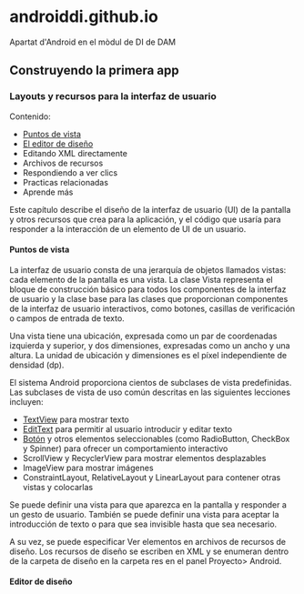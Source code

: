 # androiddi.github.io
Apartat d'Android en el mòdul de DI de DAM

## Construyendo la primera app

### Layouts y recursos para la interfaz de usuario

Contenido:
* [Puntos de vista](#puntos)
* [El editor de diseño](#editor)
* Editando XML directamente
* Archivos de recursos
* Respondiendo a ver clics
* Practicas relacionadas
* Aprende más

Este capítulo describe el diseño de la interfaz de usuario (UI) de la pantalla y otros recursos que crea para la aplicación, y el código que usaría para responder a la interacción de un elemento de UI de un usuario.

#### <a id="puntos"></a> Puntos de vista

La interfaz de usuario consta de una jerarquía de objetos llamados vistas: cada elemento de la pantalla es una vista. La clase Vista representa el bloque de construcción básico para todos los componentes de la interfaz de usuario y la clase base para las clases que proporcionan componentes de la interfaz de usuario interactivos, como botones, casillas de verificación o campos de entrada de texto.

Una vista tiene una ubicación, expresada como un par de coordenadas izquierda y superior, y dos dimensiones, expresadas como un ancho y una altura. La unidad de ubicación y dimensiones es el píxel independiente de densidad (dp).

El sistema Android proporciona cientos de subclases de vista predefinidas. Las subclases de vista de uso común descritas en las siguientes lecciones incluyen:

  * [TextView](http://developer.android.com/reference/android/widget/TextView.html) para mostrar texto
  * [EditText](http://developer.android.com/reference/android/widget/EditText.html) para permitir al usuario introducir y editar texto
  * [Botón](http://developer.android.com/reference/android/widget/Button.html) y otros elementos seleccionables (como RadioButton, CheckBox y Spinner) para ofrecer un comportamiento interactivo
  * ScrollView y RecyclerView para mostrar elementos desplazables
  * ImageView para mostrar imágenes
  * ConstraintLayout, RelativeLayout y LinearLayout para contener otras vistas y colocarlas

Se puede definir una vista para que aparezca en la pantalla y responder a un gesto de usuario. También se puede definir una vista para aceptar la introducción de texto o para que sea invisible hasta que sea necesario.

A su vez, se puede especificar Ver elementos en archivos de recursos de diseño. Los recursos de diseño se escriben en XML y se enumeran dentro de la carpeta de diseño en la carpeta res en el panel Proyecto> Android.


#### <a id="editor"></a> Editor de diseño
